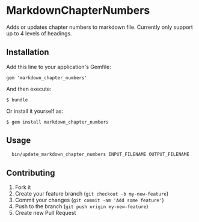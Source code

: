 # MarkdownChapterNumbers

Adds or updates chapter numbers to markdown file. 
Currently only support up to 4 levels of headings.

## Installation

Add this line to your application's Gemfile:

    gem 'markdown_chapter_numbers'

And then execute:

    $ bundle

Or install it yourself as:

    $ gem install markdown_chapter_numbers

## Usage

```bash
  bin/update_markdown_chapter_numbers INPUT_FILENAME OUTPUT_FILENAME
```


## Contributing

1. Fork it
2. Create your feature branch (`git checkout -b my-new-feature`)
3. Commit your changes (`git commit -am 'Add some feature'`)
4. Push to the branch (`git push origin my-new-feature`)
5. Create new Pull Request
